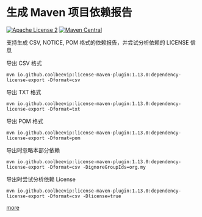 # 生成 Maven 项目依赖报告
[![Apache License 2](https://img.shields.io/badge/license-ASF2-blue.svg)](https://www.apache.org/licenses/LICENSE-2.0.txt)
[![Maven Central](https://maven-badges.herokuapp.com/maven-central/io.github.coolbeevip/license-maven-plugin/badge.svg)](https://maven-badges.herokuapp.com/maven-central/io.github.coolbeevip/license-maven-plugin/)

支持生成 CSV, NOTICE, POM 格式的依赖报告，并尝试分析依赖的 LICENSE 信息

导出 CSV 格式

```shell
mvn io.github.coolbeevip:license-maven-plugin:1.13.0:dependency-license-export -Dformat=csv
```

导出 TXT 格式

```shell
mvn io.github.coolbeevip:license-maven-plugin:1.13.0:dependency-license-export -Dformat=txt
```

导出 POM 格式

```shell
mvn io.github.coolbeevip:license-maven-plugin:1.13.0:dependency-license-export -Dformat=pom
```

导出时忽略本部分依赖

```shell
mvn io.github.coolbeevip:license-maven-plugin:1.13.0:dependency-license-export -Dformat=csv -DignoreGroupIds=org.my
```

导出时尝试分析依赖 License

```shell script
mvn io.github.coolbeevip:license-maven-plugin:1.13.0:dependency-license-export -Dformat=csv -Dlicense=true
```

[more](https://coolbeevip.github.io/posts/maven/maven-export-dependencies-analyse-license/)
